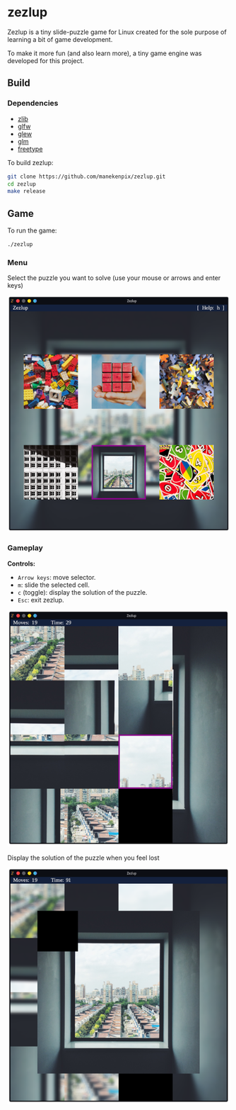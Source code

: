 # zezlup

Zezlup is a tiny slide-puzzle game for Linux created for the sole purpose of learning a bit of game development.

To make it more fun (and also learn more), a tiny game engine was developed for this project.

## Build

### Dependencies

- [zlib](https://zlib.net/)
- [glfw](https://www.glfw.org/)
- [glew](http://glew.sourceforge.net/)
- [glm](https://github.com/g-truc/glm)
- [freetype](https://freetype.org/)

To build zezlup:

```sh
git clone https://github.com/manekenpix/zezlup.git
cd zezlup
make release
```

## Game

To run the game:

```sh
./zezlup
```

### Menu

Select the puzzle you want to solve (use your mouse or arrows and enter keys)

![Image](data/images/zezlup_menu.png)

### Gameplay

**Controls:**

- `Arrow keys`: move selector.
- `m`: slide the selected cell.
- `c` (toggle): display the solution of the puzzle.
- `Esc`: exit zezlup.

![Image](data/images/zezlup_gameplay.png)

Display the solution of the puzzle when you feel lost

![Image](data/images/zezlup_solution.png)
